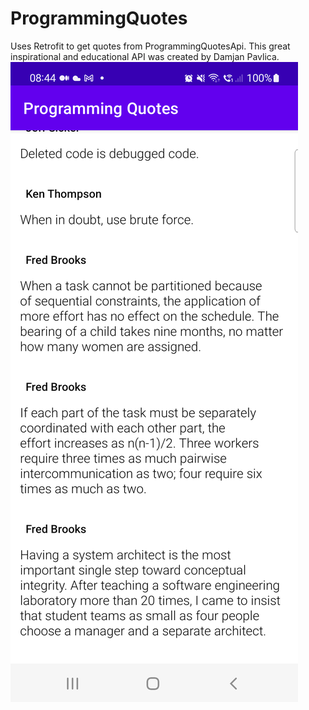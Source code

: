 # ProgrammingQuotes
Uses Retrofit to get quotes from ProgrammingQuotesApi.
This great inspirational and educational API was created by Damjan Pavlica. 
<img src="https://github.com/adesanyaaa/ProgrammingQuotes/blob/master/Screenshot_20221108_084458.png">
